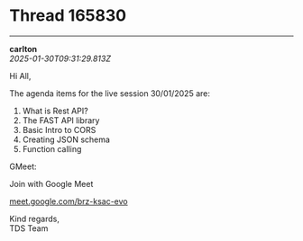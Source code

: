 # Thread 165830


---
**carlton**  
*2025-01-30T09:31:29.813Z*


Hi All,

The agenda items for the live session 30/01/2025 are:

  1. What is Rest API?
  2. The FAST API library
  3. Basic Intro to CORS
  4. Creating JSON schema
  5. Function calling



GMeet: 

Join with Google Meet

[meet.google.com/brz-ksac-evo](http://meet.google.com/brz-ksac-evo)

Kind regards,  
TDS Team



